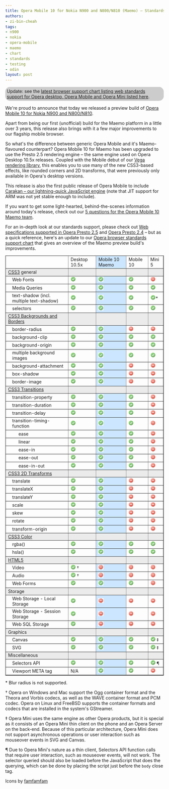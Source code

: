 ```yaml
---
title: Opera Mobile 10 for Nokia N900 and N800/N810 (Maemo) — Standards Support
authors:
- zi-bin-cheah
tags:
- n900
- nokia
- opera-mobile
- maemo
- chart
- standards
- testing
- odin
layout: post
---
```

<p class="note" id="note" style="background-color:#ccc;border-radius:15px;moz-border-radius:15px;webkit-border-radius:15px;padding:5px">Update: see the <a href="http://www.opera.com/docs/specs/productspecs/">latest browser support chart listing web standards support for Opera desktop, Opera Mobile and Opera Mini listed here</a>.</p>

<p>We&#39;re proud to announce that today we released a preview build of <a href="http://labs.opera.com/news/2010/05/11/">Opera Mobile 10 for Nokia N900 and N800/N810</a>.</p>

<p>Apart from being our first (unofficial) build for the Maemo platform in a little over 3 years, this release also brings with it a few major improvements to our flagship mobile browser.</p>
<p>So what&#39;s the difference between generic Opera Mobile and it&#39;s Maemo-flavoured counterpart? Opera Mobile 10 for Maemo has been upgraded to use the Presto 2.5 rendering engine – the same engine used on Opera Desktop 10.5x releases. Coupled with the Mobile debut of our <a href="http://my.opera.com/core/blog/2009/02/04/vega">Vega rendering library</a>, this enables you to use many of the new CSS3-based effects, like rounded corners and 2D transforms, that were previously only available in Opera&#39;s desktop versions.</p>
<p>This release is also the first public release of Opera Mobile to include <a href="http://my.opera.com/core/blog/2009/12/22/carakan-revisited">Carakan – our lightning-quick JavaScript engine</a> (note that JIT support for ARM was not yet stable enough to include).</p>
<p>If you want to get some light-hearted, behind-the-scenes information around today&#39;s release, check out our <a href="http://my.opera.com/ODIN/blog/2010/05/11/5-questions-for-the-opera-mobile-10-maemo-team">5 questions for the Opera Mobile 10 Maemo team</a>.</p>
<p>For an in-depth look at our standards support, please check out <a href="http://www.opera.com/docs/specs/presto25/">Web specifications supported in Opera Presto 2.5</a> and <a href="http://www.opera.com/docs/specs/presto24/">Opera Presto 2.4</a> – but as a quick reference, here&#39;s an update to our <a href="http://my.opera.com/ODIN/blog/2010/03/16/opera-standards-chart">Opera browser standards support chart</a> that gives an overview of the Maemo preview build&#39;s improvements.</p>

<div id="self">
<table border="1">
<col span="2" />
<col span="1" style="background-color: #CCE6FF;" />
<thead>
<tr border="10px">
<td></td>
<td>Desktop 10.5x</td>
<td>Mobile 10 Maemo</td>
<td>Mobile 10</td>
<td>Mini 5</td>
</tr>
</thead>
<tbody>
<tr style="background-color: #ebebeb">
<td><a href="http://www.opera.com/docs/specs/presto25/#css">CSS3</a> general</td>
<td></td>
<td></td>
<td></td>
<td></td>
</tr>
<tr>
<td style="padding-left:20px;">Web Fonts</td>
<td><img src="/blog/opera-mobile-10-for-nokia-n900-n800-n810-maemo-standards-support/accept.png" alt="supported" /></td>
<td><img src="/blog/opera-mobile-10-for-nokia-n900-n800-n810-maemo-standards-support/accept.png" alt="supported" /></td>
<td><img src="/blog/opera-mobile-10-for-nokia-n900-n800-n810-maemo-standards-support/accept.png" alt="supported" /></td>
<td><img src="/blog/opera-mobile-10-for-nokia-n900-n800-n810-maemo-standards-support/delete.png" alt="not supported" /></td>
</tr>
<tr>
<td style="padding-left:20px;">Media Queries</td>
<td><img src="/blog/opera-mobile-10-for-nokia-n900-n800-n810-maemo-standards-support/accept.png" alt="supported" /></td>
<td><img src="/blog/opera-mobile-10-for-nokia-n900-n800-n810-maemo-standards-support/accept.png" alt="supported" /></td>
<td><img src="/blog/opera-mobile-10-for-nokia-n900-n800-n810-maemo-standards-support/accept.png" alt="supported" /></td>
<td><img src="/blog/opera-mobile-10-for-nokia-n900-n800-n810-maemo-standards-support/accept.png" alt="supported" /></td>
</tr>
<tr>
<td style="padding-left:20px;">text-shadow (incl. multiple text-shadow)</td>
<td><img src="/blog/opera-mobile-10-for-nokia-n900-n800-n810-maemo-standards-support/accept.png" alt="supported" /></td>
<td><img src="/blog/opera-mobile-10-for-nokia-n900-n800-n810-maemo-standards-support/accept.png" alt="supported" /></td>
<td><img src="/blog/opera-mobile-10-for-nokia-n900-n800-n810-maemo-standards-support/accept.png" alt="supported" /></td>
<td><img src="/blog/opera-mobile-10-for-nokia-n900-n800-n810-maemo-standards-support/accept.png" alt="supported" />*</td>
</tr>
<tr>
<td style="padding-left:20px;">selectors</td>
<td><img src="/blog/opera-mobile-10-for-nokia-n900-n800-n810-maemo-standards-support/accept.png" alt="supported" /></td>
<td><img src="/blog/opera-mobile-10-for-nokia-n900-n800-n810-maemo-standards-support/accept.png" alt="supported" /></td>
<td><img src="/blog/opera-mobile-10-for-nokia-n900-n800-n810-maemo-standards-support/accept.png" alt="supported" /></td>
<td><img src="/blog/opera-mobile-10-for-nokia-n900-n800-n810-maemo-standards-support/accept.png" alt="supported" /></td>
</tr>
<tr style="background-color: #ebebeb">
<td><a href="http://www.w3.org/TR/css3-background/">CSS3 Backgrounds and Borders</a></td>
<td></td>
<td></td>
<td></td>
<td></td>
</tr>
<tr>
<td style="padding-left:20px;">border-radius</td>
<td><img src="/blog/opera-mobile-10-for-nokia-n900-n800-n810-maemo-standards-support/accept.png" alt="supported" /></td>
<td><img src="/blog/opera-mobile-10-for-nokia-n900-n800-n810-maemo-standards-support/accept.png" alt="supported" /></td>
<td><img src="/blog/opera-mobile-10-for-nokia-n900-n800-n810-maemo-standards-support/delete.png" alt="supported" /></td>
<td><img src="/blog/opera-mobile-10-for-nokia-n900-n800-n810-maemo-standards-support/delete.png" alt="not supported" /></td>
</tr>
<tr>
<td style="padding-left:20px;">background-clip</td>
<td><img src="/blog/opera-mobile-10-for-nokia-n900-n800-n810-maemo-standards-support/accept.png" alt="supported" /></td>
<td><img src="/blog/opera-mobile-10-for-nokia-n900-n800-n810-maemo-standards-support/accept.png" alt="supported" /></td>
<td><img src="/blog/opera-mobile-10-for-nokia-n900-n800-n810-maemo-standards-support/accept.png" alt="supported" /></td>
<td><img src="/blog/opera-mobile-10-for-nokia-n900-n800-n810-maemo-standards-support/accept.png" alt="supported" /></td>
</tr>
<tr>
<td style="padding-left:20px;">background-origin</td>
<td><img src="/blog/opera-mobile-10-for-nokia-n900-n800-n810-maemo-standards-support/accept.png" alt="supported" /></td>
<td><img src="/blog/opera-mobile-10-for-nokia-n900-n800-n810-maemo-standards-support/accept.png" alt="supported" /></td>
<td><img src="/blog/opera-mobile-10-for-nokia-n900-n800-n810-maemo-standards-support/accept.png" alt="supported" /></td>
<td><img src="/blog/opera-mobile-10-for-nokia-n900-n800-n810-maemo-standards-support/accept.png" alt="supported" /></td>
</tr>
<tr>
<td style="padding-left:20px;">multiple background images</td>
<td><img src="/blog/opera-mobile-10-for-nokia-n900-n800-n810-maemo-standards-support/accept.png" alt="supported" /></td>
<td><img src="/blog/opera-mobile-10-for-nokia-n900-n800-n810-maemo-standards-support/accept.png" alt="supported" /></td>
<td><img src="/blog/opera-mobile-10-for-nokia-n900-n800-n810-maemo-standards-support/accept.png" alt="supported" /></td>
<td><img src="/blog/opera-mobile-10-for-nokia-n900-n800-n810-maemo-standards-support/accept.png" alt="supported" /></td>
</tr>
<tr>
<td style="padding-left:20px;">background-attachment</td>
<td><img src="/blog/opera-mobile-10-for-nokia-n900-n800-n810-maemo-standards-support/accept.png" alt="supported" /></td>
<td><img src="/blog/opera-mobile-10-for-nokia-n900-n800-n810-maemo-standards-support/accept.png" alt="supported" /></td>
<td><img src="/blog/opera-mobile-10-for-nokia-n900-n800-n810-maemo-standards-support/delete.png" alt="not supported" /></td>
<td><img src="/blog/opera-mobile-10-for-nokia-n900-n800-n810-maemo-standards-support/delete.png" alt="not supported" /></td>
</tr>
<tr>
<td style="padding-left:20px;">box-shadow</td>
<td><img src="/blog/opera-mobile-10-for-nokia-n900-n800-n810-maemo-standards-support/accept.png" alt="supported" /></td>
<td><img src="/blog/opera-mobile-10-for-nokia-n900-n800-n810-maemo-standards-support/accept.png" alt="supported" /></td>
<td><img src="/blog/opera-mobile-10-for-nokia-n900-n800-n810-maemo-standards-support/delete.png" alt="not supported" /></td>
<td><img src="/blog/opera-mobile-10-for-nokia-n900-n800-n810-maemo-standards-support/delete.png" alt="not supported" /></td>
</tr>
<tr>
<td style="padding-left:20px;">border-image</td>
<td><img src="/blog/opera-mobile-10-for-nokia-n900-n800-n810-maemo-standards-support/accept.png" alt="supported" /></td>
<td><img src="/blog/opera-mobile-10-for-nokia-n900-n800-n810-maemo-standards-support/accept.png" alt="supported" /></td>
<td><img src="/blog/opera-mobile-10-for-nokia-n900-n800-n810-maemo-standards-support/delete.png" alt="not supported" /></td>
<td><img src="/blog/opera-mobile-10-for-nokia-n900-n800-n810-maemo-standards-support/delete.png" alt="not supported" /></td>
</tr>
<tr style="background-color: #ebebeb">
<td><a href="http://www.opera.com/docs/specs/presto25/css/transitions/">CSS3 Transitions</a></td>
<td></td>
<td></td>
<td></td>
<td></td>
</tr>
<tr>
<td style="padding-left:20px;">transition-property</td>
<td><img src="/blog/opera-mobile-10-for-nokia-n900-n800-n810-maemo-standards-support/accept.png" alt="supported" /></td>
<td><img src="/blog/opera-mobile-10-for-nokia-n900-n800-n810-maemo-standards-support/accept.png" alt="supported" /></td>
<td><img src="/blog/opera-mobile-10-for-nokia-n900-n800-n810-maemo-standards-support/accept.png" alt="supported" /></td>
<td><img src="/blog/opera-mobile-10-for-nokia-n900-n800-n810-maemo-standards-support/delete.png" alt="not supported" /></td>
</tr>
<tr>
<td style="padding-left:20px;">transition-duration</td>
<td><img src="/blog/opera-mobile-10-for-nokia-n900-n800-n810-maemo-standards-support/accept.png" alt="supported" /></td>
<td><img src="/blog/opera-mobile-10-for-nokia-n900-n800-n810-maemo-standards-support/accept.png" alt="supported" /></td>
<td><img src="/blog/opera-mobile-10-for-nokia-n900-n800-n810-maemo-standards-support/accept.png" alt="supported" /></td>
<td><img src="/blog/opera-mobile-10-for-nokia-n900-n800-n810-maemo-standards-support/delete.png" alt="not supported" /></td>
</tr>
<tr>
<td style="padding-left:20px;">transition-delay</td>
<td><img src="/blog/opera-mobile-10-for-nokia-n900-n800-n810-maemo-standards-support/accept.png" alt="supported" /></td>
<td><img src="/blog/opera-mobile-10-for-nokia-n900-n800-n810-maemo-standards-support/accept.png" alt="supported" /></td>
<td><img src="/blog/opera-mobile-10-for-nokia-n900-n800-n810-maemo-standards-support/accept.png" alt="supported" /></td>
<td><img src="/blog/opera-mobile-10-for-nokia-n900-n800-n810-maemo-standards-support/delete.png" alt="not supported" /></td>
</tr>
<tr>
<td style="padding-left:20px;">transition-timing-function</td>
<td><img src="/blog/opera-mobile-10-for-nokia-n900-n800-n810-maemo-standards-support/accept.png" alt="supported" /></td>
<td><img src="/blog/opera-mobile-10-for-nokia-n900-n800-n810-maemo-standards-support/accept.png" alt="supported" /></td>
<td><img src="/blog/opera-mobile-10-for-nokia-n900-n800-n810-maemo-standards-support/accept.png" alt="supported" /></td>
<td><img src="/blog/opera-mobile-10-for-nokia-n900-n800-n810-maemo-standards-support/delete.png" alt="not supported" /></td>
</tr>
<tr>
<td style="padding-left:40px;">ease</td>
<td><img src="/blog/opera-mobile-10-for-nokia-n900-n800-n810-maemo-standards-support/accept.png" alt="supported" /></td>
<td><img src="/blog/opera-mobile-10-for-nokia-n900-n800-n810-maemo-standards-support/accept.png" alt="supported" /></td>
<td><img src="/blog/opera-mobile-10-for-nokia-n900-n800-n810-maemo-standards-support/accept.png" alt="supported" /></td>
<td><img src="/blog/opera-mobile-10-for-nokia-n900-n800-n810-maemo-standards-support/delete.png" alt="not supported" /></td>
</tr>
<tr>
<td style="padding-left:40px;">linear</td>
<td><img src="/blog/opera-mobile-10-for-nokia-n900-n800-n810-maemo-standards-support/accept.png" alt="supported" /></td>
<td><img src="/blog/opera-mobile-10-for-nokia-n900-n800-n810-maemo-standards-support/accept.png" alt="supported" /></td>
<td><img src="/blog/opera-mobile-10-for-nokia-n900-n800-n810-maemo-standards-support/accept.png" alt="supported" /></td>
<td><img src="/blog/opera-mobile-10-for-nokia-n900-n800-n810-maemo-standards-support/delete.png" alt="not supported" /></td>
</tr>
<tr>
<td style="padding-left:40px;">ease-in</td>
<td><img src="/blog/opera-mobile-10-for-nokia-n900-n800-n810-maemo-standards-support/accept.png" alt="supported" /></td>
<td><img src="/blog/opera-mobile-10-for-nokia-n900-n800-n810-maemo-standards-support/accept.png" alt="supported" /></td>
<td><img src="/blog/opera-mobile-10-for-nokia-n900-n800-n810-maemo-standards-support/accept.png" alt="supported" /></td>
<td><img src="/blog/opera-mobile-10-for-nokia-n900-n800-n810-maemo-standards-support/delete.png" alt="not supported" /></td>
</tr>
<tr>
<td style="padding-left:40px;">ease-out</td>
<td><img src="/blog/opera-mobile-10-for-nokia-n900-n800-n810-maemo-standards-support/accept.png" alt="supported" /></td>
<td><img src="/blog/opera-mobile-10-for-nokia-n900-n800-n810-maemo-standards-support/accept.png" alt="supported" /></td>
<td><img src="/blog/opera-mobile-10-for-nokia-n900-n800-n810-maemo-standards-support/accept.png" alt="supported" /></td>
<td><img src="/blog/opera-mobile-10-for-nokia-n900-n800-n810-maemo-standards-support/delete.png" alt="not supported" /></td>
</tr>
<tr>
<td style="padding-left:40px;">ease-in-out</td>
<td><img src="/blog/opera-mobile-10-for-nokia-n900-n800-n810-maemo-standards-support/accept.png" alt="supported" /></td>
<td><img src="/blog/opera-mobile-10-for-nokia-n900-n800-n810-maemo-standards-support/accept.png" alt="supported" /></td>
<td><img src="/blog/opera-mobile-10-for-nokia-n900-n800-n810-maemo-standards-support/accept.png" alt="supported" /></td>
<td><img src="/blog/opera-mobile-10-for-nokia-n900-n800-n810-maemo-standards-support/delete.png" alt="not supported" /></td>
</tr>
<tr style="background-color: #ebebeb">
<td><a href="http://www.opera.com/docs/specs/presto25/css/transforms/">CSS3 2D Transforms</a></td>
<td></td>
<td></td>
<td></td>
<td></td>
</tr>
<tr>
<td style="padding-left:20px;">translate</td>
<td><img src="/blog/opera-mobile-10-for-nokia-n900-n800-n810-maemo-standards-support/accept.png" alt="supported" /></td>
<td><img src="/blog/opera-mobile-10-for-nokia-n900-n800-n810-maemo-standards-support/accept.png" alt="supported" /></td>
<td><img src="/blog/opera-mobile-10-for-nokia-n900-n800-n810-maemo-standards-support/delete.png" alt="not supported" /></td>
<td><img src="/blog/opera-mobile-10-for-nokia-n900-n800-n810-maemo-standards-support/delete.png" alt="not supported" /></td>
</tr>
<tr>
<td style="padding-left:20px;">translateX</td>
<td><img src="/blog/opera-mobile-10-for-nokia-n900-n800-n810-maemo-standards-support/accept.png" alt="supported" /></td>
<td><img src="/blog/opera-mobile-10-for-nokia-n900-n800-n810-maemo-standards-support/accept.png" alt="supported" /></td>
<td><img src="/blog/opera-mobile-10-for-nokia-n900-n800-n810-maemo-standards-support/delete.png" alt="not supported" /></td>
<td><img src="/blog/opera-mobile-10-for-nokia-n900-n800-n810-maemo-standards-support/delete.png" alt="not supported" /></td>
</tr>
<tr>
<td style="padding-left:20px;">translateY</td>
<td><img src="/blog/opera-mobile-10-for-nokia-n900-n800-n810-maemo-standards-support/accept.png" alt="supported" /></td>
<td><img src="/blog/opera-mobile-10-for-nokia-n900-n800-n810-maemo-standards-support/accept.png" alt="supported" /></td>
<td><img src="/blog/opera-mobile-10-for-nokia-n900-n800-n810-maemo-standards-support/delete.png" alt="not supported" /></td>
<td><img src="/blog/opera-mobile-10-for-nokia-n900-n800-n810-maemo-standards-support/delete.png" alt="not supported" /></td>
</tr>
<tr>
<td style="padding-left:20px;">scale</td>
<td><img src="/blog/opera-mobile-10-for-nokia-n900-n800-n810-maemo-standards-support/accept.png" alt="supported" /></td>
<td><img src="/blog/opera-mobile-10-for-nokia-n900-n800-n810-maemo-standards-support/accept.png" alt="supported" /></td>
<td><img src="/blog/opera-mobile-10-for-nokia-n900-n800-n810-maemo-standards-support/delete.png" alt="not supported" /></td>
<td><img src="/blog/opera-mobile-10-for-nokia-n900-n800-n810-maemo-standards-support/delete.png" alt="not supported" /></td>
</tr>
<tr>
<td style="padding-left:20px;">skew</td>
<td><img src="/blog/opera-mobile-10-for-nokia-n900-n800-n810-maemo-standards-support/accept.png" alt="supported" /></td>
<td><img src="/blog/opera-mobile-10-for-nokia-n900-n800-n810-maemo-standards-support/accept.png" alt="supported" /></td>
<td><img src="/blog/opera-mobile-10-for-nokia-n900-n800-n810-maemo-standards-support/delete.png" alt="not supported" /></td>
<td><img src="/blog/opera-mobile-10-for-nokia-n900-n800-n810-maemo-standards-support/delete.png" alt="not supported" /></td>
</tr>
<tr>
<td style="padding-left:20px;">rotate</td>
<td><img src="/blog/opera-mobile-10-for-nokia-n900-n800-n810-maemo-standards-support/accept.png" alt="supported" /></td>
<td><img src="/blog/opera-mobile-10-for-nokia-n900-n800-n810-maemo-standards-support/accept.png" alt="supported" /></td>
<td><img src="/blog/opera-mobile-10-for-nokia-n900-n800-n810-maemo-standards-support/delete.png" alt="not supported" /></td>
<td><img src="/blog/opera-mobile-10-for-nokia-n900-n800-n810-maemo-standards-support/delete.png" alt="not supported" /></td>
</tr>
<tr>
<td style="padding-left:20px;">transform-origin</td>
<td><img src="/blog/opera-mobile-10-for-nokia-n900-n800-n810-maemo-standards-support/accept.png" alt="supported" /></td>
<td><img src="/blog/opera-mobile-10-for-nokia-n900-n800-n810-maemo-standards-support/accept.png" alt="supported" /></td>
<td><img src="/blog/opera-mobile-10-for-nokia-n900-n800-n810-maemo-standards-support/delete.png" alt="not supported" /></td>
<td><img src="/blog/opera-mobile-10-for-nokia-n900-n800-n810-maemo-standards-support/delete.png" alt="not supported" /></td>
</tr>
<tr style="background-color: #ebebeb">
<td><a href="http://www.w3.org/TR/css3-color/">CSS3 Color</a></td>
<td></td>
<td></td>
<td></td>
<td></td>
</tr>
<tr>
<td style="padding-left:20px;">rgba()</td>
<td><img src="/blog/opera-mobile-10-for-nokia-n900-n800-n810-maemo-standards-support/accept.png" alt="supported" /></td>
<td><img src="/blog/opera-mobile-10-for-nokia-n900-n800-n810-maemo-standards-support/accept.png" alt="supported" /></td>
<td><img src="/blog/opera-mobile-10-for-nokia-n900-n800-n810-maemo-standards-support/accept.png" alt="supported" /></td>
<td><img src="/blog/opera-mobile-10-for-nokia-n900-n800-n810-maemo-standards-support/accept.png" alt="supported" /></td>
</tr>
<tr>
<td style="padding-left:20px;">hsla()</td>
<td><img src="/blog/opera-mobile-10-for-nokia-n900-n800-n810-maemo-standards-support/accept.png" alt="supported" /></td>
<td><img src="/blog/opera-mobile-10-for-nokia-n900-n800-n810-maemo-standards-support/accept.png" alt="supported" /></td>
<td><img src="/blog/opera-mobile-10-for-nokia-n900-n800-n810-maemo-standards-support/accept.png" alt="supported" /></td>
<td><img src="/blog/opera-mobile-10-for-nokia-n900-n800-n810-maemo-standards-support/accept.png" alt="supported" /></td>
</tr>
<tr style="background-color: #ebebeb">
<td><a href="http://www.opera.com/docs/specs/presto25/html5/">HTML5</a></td>
<td></td>
<td></td>
<td></td>
<td></td>
</tr>
<tr>
<td style="padding-left:20px;">Video</td>
<td><img src="/blog/opera-mobile-10-for-nokia-n900-n800-n810-maemo-standards-support/accept.png" alt="supported" />	†</td>
<td><img src="/blog/opera-mobile-10-for-nokia-n900-n800-n810-maemo-standards-support/delete.png" alt="not supported" /></td>
<td><img src="/blog/opera-mobile-10-for-nokia-n900-n800-n810-maemo-standards-support/delete.png" alt="not supported" /></td>
<td><img src="/blog/opera-mobile-10-for-nokia-n900-n800-n810-maemo-standards-support/delete.png" alt="not supported" /></td>
</tr>
<tr>
<td style="padding-left:20px;">Audio</td>
<td><img src="/blog/opera-mobile-10-for-nokia-n900-n800-n810-maemo-standards-support/accept.png" alt="supported" />	†</td>
<td><img src="/blog/opera-mobile-10-for-nokia-n900-n800-n810-maemo-standards-support/delete.png" alt="not supported" /></td>
<td><img src="/blog/opera-mobile-10-for-nokia-n900-n800-n810-maemo-standards-support/delete.png" alt="not supported" /></td>
<td><img src="/blog/opera-mobile-10-for-nokia-n900-n800-n810-maemo-standards-support/delete.png" alt="not supported" /></td>
</tr>
<tr>
<td style="padding-left:20px;">Web Forms</td>
<td><img src="/blog/opera-mobile-10-for-nokia-n900-n800-n810-maemo-standards-support/accept.png" alt="supported" /></td>
<td><img src="/blog/opera-mobile-10-for-nokia-n900-n800-n810-maemo-standards-support/accept.png" alt="supported" /></td>
<td><img src="/blog/opera-mobile-10-for-nokia-n900-n800-n810-maemo-standards-support/accept.png" alt="supported" /></td>
<td><img src="/blog/opera-mobile-10-for-nokia-n900-n800-n810-maemo-standards-support/delete.png" alt="supported" /></td>
</tr>
<tr style="background-color: #ebebeb">
<td>Storage</td>
<td></td>
<td></td>
<td></td>
<td></td>
</tr>
<tr>
<td style="padding-left:20px;">Web Storage - Local Storage</td>
<td><img src="/blog/opera-mobile-10-for-nokia-n900-n800-n810-maemo-standards-support/accept.png" alt="supported" /></td>
<td><img src="/blog/opera-mobile-10-for-nokia-n900-n800-n810-maemo-standards-support/delete.png" alt="not supported" /></td>
<td><img src="/blog/opera-mobile-10-for-nokia-n900-n800-n810-maemo-standards-support/delete.png" alt="not supported" /></td>
<td><img src="/blog/opera-mobile-10-for-nokia-n900-n800-n810-maemo-standards-support/delete.png" alt="not supported" /></td>
</tr>
<tr>
<td style="padding-left:20px;">Web Storage - Session Storage</td>
<td><img src="/blog/opera-mobile-10-for-nokia-n900-n800-n810-maemo-standards-support/accept.png" alt="supported" /></td>
<td><img src="/blog/opera-mobile-10-for-nokia-n900-n800-n810-maemo-standards-support/delete.png" alt="not supported" /></td>
<td><img src="/blog/opera-mobile-10-for-nokia-n900-n800-n810-maemo-standards-support/delete.png" alt="not supported" /></td>
<td><img src="/blog/opera-mobile-10-for-nokia-n900-n800-n810-maemo-standards-support/delete.png" alt="not supported" /></td>
</tr>
<tr>
<td style="padding-left:20px;">Web SQL Storage</td>
<td><img src="/blog/opera-mobile-10-for-nokia-n900-n800-n810-maemo-standards-support/accept.png" alt="supported" /></td>
<td><img src="/blog/opera-mobile-10-for-nokia-n900-n800-n810-maemo-standards-support/delete.png" alt="not supported" /></td>
<td><img src="/blog/opera-mobile-10-for-nokia-n900-n800-n810-maemo-standards-support/delete.png" alt="not supported" /></td>
<td><img src="/blog/opera-mobile-10-for-nokia-n900-n800-n810-maemo-standards-support/delete.png" alt="not supported" /></td>
</tr>
<tr style="background-color: #ebebeb">
<td>Graphics</td>
<td></td>
<td></td>
<td></td>
<td></td>
</tr>

<tr>
<td style="padding-left:20px;">Canvas</td>
<td><img src="/blog/opera-mobile-10-for-nokia-n900-n800-n810-maemo-standards-support/accept.png" alt="supported" /></td>
<td><img src="/blog/opera-mobile-10-for-nokia-n900-n800-n810-maemo-standards-support/accept.png" alt="supported" /></td>
<td><img src="/blog/opera-mobile-10-for-nokia-n900-n800-n810-maemo-standards-support/accept.png" alt="supported" /></td>
<td><img src="/blog/opera-mobile-10-for-nokia-n900-n800-n810-maemo-standards-support/accept.png" alt="supported" /> ‡</td>
</tr>
<tr>
<td style="padding-left:20px;">SVG</td>
<td><img src="/blog/opera-mobile-10-for-nokia-n900-n800-n810-maemo-standards-support/accept.png" alt="supported" /></td>
<td><img src="/blog/opera-mobile-10-for-nokia-n900-n800-n810-maemo-standards-support/accept.png" alt="supported" /></td>
<td><img src="/blog/opera-mobile-10-for-nokia-n900-n800-n810-maemo-standards-support/accept.png" alt="supported" /></td>
<td><img src="/blog/opera-mobile-10-for-nokia-n900-n800-n810-maemo-standards-support/accept.png" alt="supported" />	‡</td>
</tr>
<tr style="background-color: #ebebeb">
<td>Miscellaneous</td>
<td></td>
<td></td>
<td></td>
<td></td>
</tr>
<tr>
<td style="padding-left:20px;">Selectors API</td>
<td><img src="/blog/opera-mobile-10-for-nokia-n900-n800-n810-maemo-standards-support/accept.png" alt="supported" /></td>
<td><img src="/blog/opera-mobile-10-for-nokia-n900-n800-n810-maemo-standards-support/accept.png" alt="supported" /></td>
<td><img src="/blog/opera-mobile-10-for-nokia-n900-n800-n810-maemo-standards-support/accept.png" alt="supported" /></td>
<td><img src="/blog/opera-mobile-10-for-nokia-n900-n800-n810-maemo-standards-support/accept.png" alt="supported" />	¶</td>
</tr>
<tr>
<td style="padding-left:20px;">Viewport META tag</td>
<td>N/A</td>
<td><img src="/blog/opera-mobile-10-for-nokia-n900-n800-n810-maemo-standards-support/accept.png" alt="supported" /></td>
<td><img src="/blog/opera-mobile-10-for-nokia-n900-n800-n810-maemo-standards-support/accept.png" alt="supported" /></td>
<td><img src="/blog/opera-mobile-10-for-nokia-n900-n800-n810-maemo-standards-support/delete.png" alt="not supported" /></td>
</tr>

</tbody>
</table>

<p>* Blur radius is not supported.</p>
<p>† Opera on Windows and Mac support the Ogg container format and the Theora and Vorbis codecs, as well as the WAVE container format and PCM codec. Opera on Linux and FreeBSD supports the container formats and codecs that are installed in the system&#39;s GStreamer.</p>
<p>‡ Opera Mini uses the same engine as other Opera products, but it is special as it consists of an Opera Mini thin client on the phone and an Opera Server on the back-end. Because of this particular architecture, Opera Mini does not support asynchronous operations or user interaction such as mouseover events in SVG and Canvas.</p>
<p>¶ Due to Opera Mini&#39;s nature as a thin client, Selectors API function calls that require user interaction, such as mouseover events, will not work. The selector queried should also be loaded before the JavaScript that does the querying, which can be done by placing the script just before the <code>body</code> close tag.</p>
<p>Icons by <a href="http://www.famfamfam.com">famfamfam</a></p></div>
